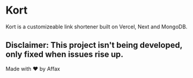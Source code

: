 # Kort

Kort is a customizeable link shortener built on Vercel, Next and MongoDB.

## Disclaimer: This project isn't being developed, only fixed when issues rise up.

Made with ♥ by Affax
